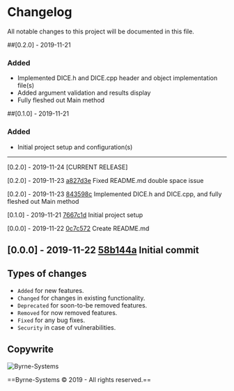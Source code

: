 # Changelog
All notable changes to this project will be documented in this file.

##[0.2.0] - 2019-11-21
### Added
- Implemented DICE.h and DICE.cpp header and object implementation file(s)
- Added argument validation and results display
- Fully fleshed out Main method

##[0.1.0] - 2019-11-21
### Added
- Initial project setup and configuration(s)

---
[0.2.0] - 2019-11-24 [CURRENT RELEASE]

[0.2.0] - 2019-11-23 [a827d3e](https://github.com/Justin-Byrne/Dice/commit/a827d3e21ad60952847e81473a041268e60ef42b) Fixed README.md double space issue

[0.2.0] - 2019-11-23 [843598c](https://github.com/Justin-Byrne/Dice/commit/843598c878945f1fbb393666fe0cff431350dc82) Implemented DICE.h and DICE.cpp, and fully fleshed out Main method

[0.1.0] - 2019-11-21 [7667c1d](https://github.com/Justin-Byrne/Dice/commit/7667c1def4fb6c97285411d1f7d0a2b6f93e4164) Initial project setup

[0.0.0] - 2019-11-22 [0c7c572](https://github.com/Justin-Byrne/Dice/commit/0c7c5723ca221c5caf1edbd2dedef85f6f5c1418) Create README.md

[0.0.0] - 2019-11-22 [58b144a](https://github.com/Justin-Byrne/Dice/commit/58b144aa46db181f5d26e6bda5c477c476fd2f81) Initial commit
---

## Types of changes
- `Added` for new features.
- `Changed` for changes in existing functionality.
- `Deprecated` for soon-to-be removed features.
- `Removed` for now removed features.
- `Fixed` for any bug fixes.
- `Security` in case of vulnerabilities.

## Copywrite

![Byrne-Systems](http://byrne-systems.com/content/static/cube_sm.png)

==Byrne-Systems © 2019 - All rights reserved.==